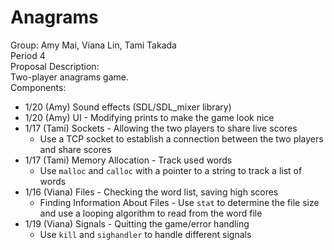 # Anagrams

Group: Amy Mai, Viana Lin, Tami Takada  
Period 4  
Proposal Description:  
Two-player anagrams game.  
Components:  
- 1/20 (Amy) Sound effects (SDL/SDL_mixer library)
- 1/20 (Amy) UI - Modifying prints to make the game look nice
- 1/17 (Tami) Sockets - Allowing the two players to share live scores
  - Use a TCP socket to establish a connection between the two players and share scores
- 1/17 (Tami) Memory Allocation - Track used words
  - Use `malloc` and `calloc` with a pointer to a string to track a list of words
- 1/16 (Viana) Files - Checking the word list, saving high scores
  - Finding Information About Files - Use `stat` to determine the file size and use a looping algorithm to read from the word file
- 1/19 (Viana) Signals - Quitting the game/error handling
  - Use `kill` and `sighandler` to handle different signals
